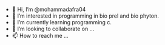 - 👋 Hi, I’m @mohammadafra04
- 👀 I’m interested in programming in bio prel and bio phyton.
- 🌱 I’m currently learning programming c.
- 💞️ I’m looking to collaborate on ...
- 📫 How to reach me ...

<!---
mohammadafra04/mohammadafra04 is a ✨ special ✨ repository because its `README.md` (this file) appears on your GitHub profile.
You can click the Preview link to take a look at your changes.
--->
